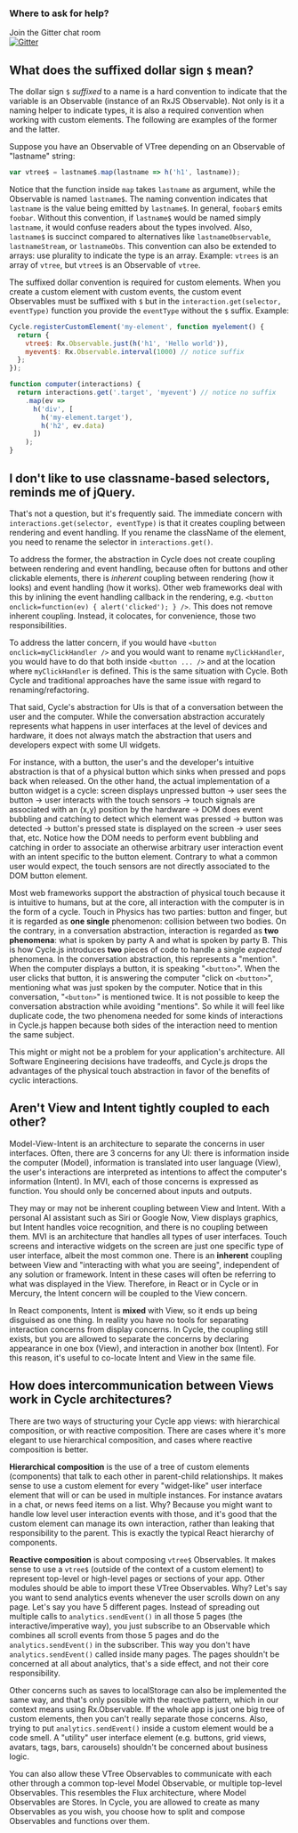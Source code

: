 ### Where to ask for help?

Join the Gitter chat room <br />[![Gitter](https://badges.gitter.im/Join%20Chat.svg)](https://gitter.im/staltz/cycle?utm_source=badge&utm_medium=badge&utm_campaign=pr-badge&utm_content=badge)

## What does the suffixed dollar sign `$` mean?

The dollar sign `$` *suffixed* to a name is a hard convention to indicate that the variable is an Observable (instance of an RxJS Observable). Not only is it a naming helper to indicate types, it is also a required convention when working with custom elements. The following are examples of the former and the latter.

Suppose you have an Observable of VTree depending on an Observable of "lastname" string:
```javascript
var vtree$ = lastname$.map(lastname => h('h1', lastname));
```

Notice that the function inside `map` takes `lastname` as argument, while the Observable is named `lastname$`. The naming convention indicates that `lastname` is the value being emitted by `lastname$`. In general, `foobar$` emits `foobar`. Without this convention, if `lastname$` would be named simply `lastname`, it would confuse readers about the types involved. Also, `lastname$` is succinct compared to alternatives like `lastnameObservable`, `lastnameStream`, or `lastnameObs`. This convention can also be extended to arrays: use plurality to indicate the type is an array. Example: `vtrees` is an array of `vtree`, but `vtree$` is an Observable of `vtree`.

The suffixed dollar convention is required for custom elements. When you create a custom element with custom events, the custom event Observables must be suffixed with `$` but in the `interaction.get(selector, eventType)` function you provide the `eventType` without the `$` suffix. Example:

```javascript
Cycle.registerCustomElement('my-element', function myelement() {
  return {
    vtree$: Rx.Observable.just(h('h1', 'Hello world')),
    myevent$: Rx.Observable.interval(1000) // notice suffix
  };
});

function computer(interactions) {
  return interactions.get('.target', 'myevent') // notice no suffix
    .map(ev =>
      h('div', [
        h('my-element.target'),
        h('h2', ev.data)
      ])
    );
}
```

## I don't like to use classname-based selectors, reminds me of jQuery.

That's not a question, but it's frequently said. The immediate concern with `interactions.get(selector, eventType)` is that it creates coupling between rendering and event handling. If you rename the className of the element, you need to rename the selector in `interactions.get()`.

To address the former, the abstraction in Cycle does not create coupling between rendering and event handling, because often for buttons and other clickable elements, there is *inherent* coupling between rendering (how it looks) and event handling (how it works). Other web frameworks deal with this by inlining the event handling callback in the rendering, e.g. `<button onclick=function(ev) { alert('clicked'); } />`. This does not remove inherent coupling. Instead, it colocates, for convenience, those two responsibilities.

To address the latter concern, if you would have `<button onclick=myClickHandler />` and you would want to rename `myClickHandler`, you would have to do that both inside `<button ... />` and at the location where `myClickHandler` is defined. This is the same situation with Cycle. Both Cycle and traditional approaches have the same issue with regard to renaming/refactoring.

That said, Cycle's abstraction for UIs is that of a conversation between the user and the computer. While the conversation abstraction accurately represents what happens in user interfaces at the level of devices and hardware, it does not always match the abstraction that users and developers expect with some UI widgets. 

For instance, with a button, the user's and the developer's intuitive abstraction is that of a physical button which sinks when pressed and pops back when released. On the other hand, the actual implementation of a button widget is a cycle: screen displays unpressed button -> user sees the button -> user interacts with the touch sensors -> touch signals are associated with an (x,y) position by the hardware -> DOM does event bubbling and catching to detect which element was pressed -> button was detected -> button's pressed state is displayed on the screen -> user sees that, etc. Notice how the DOM needs to perform event bubbling and catching in order to associate an otherwise arbitrary user interaction event with an intent specific to the button element. Contrary to what a common user would expect, the touch sensors are not directly associated to the DOM button element.

Most web frameworks support the abstraction of physical touch because it is intuitive to humans, but at the core, all interaction with the computer is in the form of a cycle. Touch in Physics has two parties: button and finger, but it is regarded as **one single** phenomenon: collision between two bodies. On the contrary, in a conversation abstraction, interaction is regarded as **two phenomena**: what is spoken by party A and what is spoken by party B. This is how Cycle.js introduces **two** pieces of code to handle a single *expected* phenomena. In the conversation abstraction, this represents a "mention". When the computer displays a button, it is speaking "`<button>`". When the user clicks that button, it is answering the computer "click on `<button>`", mentioning what was just spoken by the computer. Notice that in this conversation, "`<button>`" is mentioned twice. It is not possible to keep the conversation abstraction while avoiding "mentions". So while it will feel like duplicate code, the two phenomena needed for some kinds of interactions in Cycle.js happen because both sides of the interaction need to mention the same subject.

This might or might not be a problem for your application's architecture. All Software Engineering decisions have tradeoffs, and Cycle.js drops the advantages of the physical touch abstraction in favor of the benefits of cyclic interactions.

## Aren't View and Intent tightly coupled to each other?

Model-View-Intent is an architecture to separate the concerns in user interfaces. Often, there are 3 concerns for any UI: there is information inside the computer (Model), information is translated into user language (View), the user's interactions are interpreted as intentions to affect the computer's information (Intent). In MVI, each of those concerns is expressed as function. You should only be concerned about inputs and outputs.

They may or may not be inherent coupling between View and Intent. With a personal AI assistant such as Siri or Google Now, View displays graphics, but Intent handles voice recognition, and there is no coupling between them. MVI is an architecture that handles all types of user interfaces. Touch screens and interactive widgets on the screen are just one specific type of user interface, albeit the most common one. There is an **inherent** coupling between View and "interacting with what you are seeing", independent of any solution or framework. Intent in these cases will often be referring to what was displayed in the View. Therefore, in React or in Cycle or in Mercury, the Intent concern will be coupled to the View concern.

In React components, Intent is **mixed** with View, so it ends up being disguised as one thing. In reality you have no tools for separating interaction concerns from display concerns. In Cycle, the coupling still exists, but you are allowed to separate the concerns by declaring appearance in one box (View), and interaction in another box (Intent). For this reason, it's useful to co-locate Intent and View in the same file.

## How does intercommunication between Views work in Cycle architectures?

There are two ways of structuring your Cycle app views: with hierarchical composition, or with reactive composition. There are cases where it's more elegant to use hierarchical composition, and cases where reactive composition is better.

**Hierarchical composition** is the use of a tree of custom elements (components) that talk to each other in parent-child relationships. It makes sense to use a custom element for every "widget-like" user interface element that will or can be used in multiple instances. For instance avatars in a chat, or news feed items on a list. Why? Because you might want to handle low level user interaction events with those, and it's good that the custom element can manage its own interaction, rather than leaking that responsibility to the parent. This is exactly the typical React hierarchy of components.

**Reactive composition** is about composing `vtree$` Observables. It makes sense to use a `vtree$` (outside of the context of a custom element) to represent top-level or high-level pages or sections of your app. Other modules should be able to import these VTree Observables. Why? Let's say you want to send analytics events whenever the user scrolls down on any page. Let's say you have 5 different pages. Instead of spreading out multiple calls to `analytics.sendEvent()` in all those 5 pages (the interactive/imperative way), you just subscribe to an Observable which combines all scroll events from those 5 pages and do the `analytics.sendEvent()` in the subscriber. This way you don't have `analytics.sendEvent()` called inside many pages. The pages shouldn't be concerned at all about analytics, that's a side effect, and not their core responsibility.

Other concerns such as saves to localStorage can also be implemented the same way, and that's only possible with the reactive pattern, which in our context means using Rx.Observable. If the whole app is just one big tree of custom elements, then you can't really separate those concerns.
Also, trying to put `analytics.sendEvent()` inside a custom element would be a code smell. A "utility" user interface element (e.g. buttons, grid views, avatars, tags, bars, carousels) shouldn't be concerned about business logic.

You can also allow these VTree Observables to communicate with each other through a common top-level Model Observable, or multiple top-level Observables. This resembles the Flux architecture, where Model Observables are Stores. In Cycle, you are allowed to create as many Observables as you wish, you choose how to split and compose Observables and functions over them.
